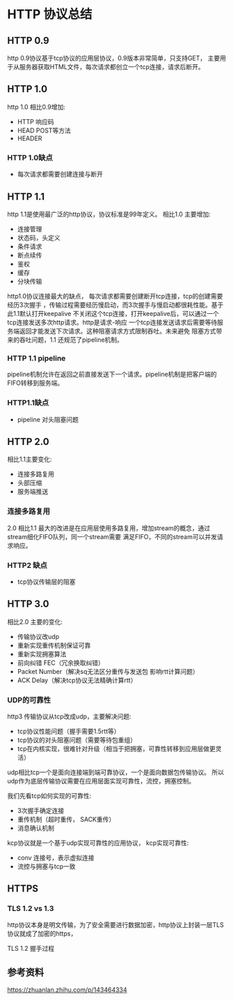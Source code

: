 # HTTP 协议总结

## HTTP 0.9

http 0.9协议基于tcp协议的应用层协议，0.9版本非常简单，只支持GET，
主要用于从服务器获取HTML文件，每次请求都创立一个tcp连接，请求后断开。

## HTTP 1.0

http 1.0 相比0.9增加:
+ HTTP 响应码
+ HEAD POST等方法
+ HEADER

### HTTP 1.0缺点
+ 每次请求都需要创建连接与断开

## HTTP 1.1 

http 1.1是使用最广泛的http协议，协议标准是99年定义。
相比1.0 主要增加:
+ 连接管理
+ 状态码，头定义
+ 条件请求
+ 断点续传
+ 鉴权
+ 缓存
+ 分块传输

http1.0协议连接最大的缺点， 每次请求都需要创建断开tcp连接，tcp的创建需要经历3次握手
，传输过程需要经历慢启动，而3次握手与慢启动都很耗性能。基于此1.1默认打开keepalive
不关闭这个tcp连接，打开keepalive后，可以通过一个tcp连接发送多次http请求。http是请求-响应
一个tcp连接发送请求后需要等待服务端返回才能发送下次请求。这种阻塞请求方式限制吞吐。未来避免
阻塞方式带来的吞吐问题，1.1 还规范了pipeline机制。

### HTTP 1.1 pipeline

pipeline机制允许在返回之前直接发送下一个请求。pipeline机制是把客户端的FIFO转移到服务端。

### HTTP1.1缺点
+ pipeline 对头阻塞问题

## HTTP 2.0

相比1.1主要变化:
+ 连接多路复用
+ 头部压缩
+ 服务端推送

### 连接多路复用
2.0 相比1.1 最大的改进是在应用层使用多路复用，增加stream的概念，通过stream细化FIFO队列，同一个stream需要
满足FIFO，不同的stream可以并发请求响应。



### HTTP2 缺点
+ tcp协议传输层的阻塞

## HTTP 3.0

相比2.0 主要的变化:
+ 传输协议改udp
+ 重新实现重传机制保证可靠
+ 重新实现拥塞算法
+ 前向纠错 FEC（冗余换取纠错）
+ Packet Number（解决sq无法区分重传与发送包 影响rtt计算问题）
+ ACK Delay（解决tcp协议无法精确计算rtt）

### UDP的可靠性

http3 传输协议从tcp改成udp，主要解决问题:
+ tcp协议性能问题（握手需要1.5rtt等）
+ tcp协议的对头阻塞问题（需要等待包重组）
+ tcp在内核实现，很难针对升级（相当于把拥塞，可靠性转移到应用层做更灵活）

udp相比tcp一个是面向连接端到端可靠协议，一个是面向数据包传输协议。
所以udp作为底层传输协议需要在应用层面实现可靠性，流控，拥塞控制。

我们先看tcp如何实现的可靠性:
+ 3次握手确定连接
+ 重传机制（超时重传， SACK重传）
+ 消息确认机制

kcp协议就是一个基于udp实现可靠性的应用协议，
kcp实现可靠性:
+ conv 连接号，表示虚拟连接
+ 流控与拥塞与tcp一致

## HTTPS

### TLS 1.2 vs 1.3

http协议本身是明文传输，为了安全需要进行数据加密，http协议上封装一层TLS协议就成了加密的https，

TLS 1.2 握手过程




## 参考资料

https://zhuanlan.zhihu.com/p/143464334